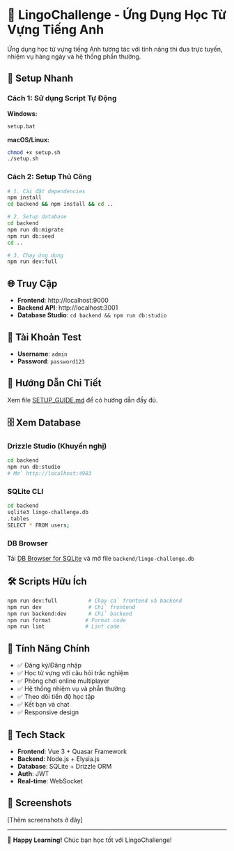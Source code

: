 # 🎯 LingoChallenge - Ứng Dụng Học Từ Vựng Tiếng Anh

Ứng dụng học từ vựng tiếng Anh tương tác với tính năng thi đua trực tuyến, nhiệm vụ hàng ngày và hệ thống phần thưởng.

## 🚀 Setup Nhanh

### Cách 1: Sử dụng Script Tự Động

**Windows:**

```bash
setup.bat
```

**macOS/Linux:**

```bash
chmod +x setup.sh
./setup.sh
```

### Cách 2: Setup Thủ Công

```bash
# 1. Cài đặt dependencies
npm install
cd backend && npm install && cd ..

# 2. Setup database
cd backend
npm run db:migrate
npm run db:seed
cd ..

# 3. Chạy ứng dụng
npm run dev:full
```

## 🌐 Truy Cập

- **Frontend**: http://localhost:9000
- **Backend API**: http://localhost:3001
- **Database Studio**: `cd backend && npm run db:studio`

## 👤 Tài Khoản Test

- **Username**: `admin`
- **Password**: `password123`

## 📖 Hướng Dẫn Chi Tiết

Xem file [SETUP_GUIDE.md](./SETUP_GUIDE.md) để có hướng dẫn đầy đủ.

## 🗄️ Xem Database

### Drizzle Studio (Khuyến nghị)

```bash
cd backend
npm run db:studio
# Mở http://localhost:4983
```

### SQLite CLI

```bash
cd backend
sqlite3 lingo-challenge.db
.tables
SELECT * FROM users;
```

### DB Browser

Tải [DB Browser for SQLite](https://sqlitebrowser.org/) và mở file `backend/lingo-challenge.db`

## 🛠️ Scripts Hữu Ích

```bash
npm run dev:full          # Chạy cả frontend và backend
npm run dev               # Chỉ frontend
npm run backend:dev       # Chỉ backend
npm run format           # Format code
npm run lint             # Lint code
```

## 🎯 Tính Năng Chính

- ✅ Đăng ký/Đăng nhập
- ✅ Học từ vựng với câu hỏi trắc nghiệm
- ✅ Phòng chơi online multiplayer
- ✅ Hệ thống nhiệm vụ và phần thưởng
- ✅ Theo dõi tiến độ học tập
- ✅ Kết bạn và chat
- ✅ Responsive design

## 🔧 Tech Stack

- **Frontend**: Vue 3 + Quasar Framework
- **Backend**: Node.js + Elysia.js
- **Database**: SQLite + Drizzle ORM
- **Auth**: JWT
- **Real-time**: WebSocket

## 📱 Screenshots

[Thêm screenshots ở đây]

---

🎉 **Happy Learning!** Chúc bạn học tốt với LingoChallenge!
